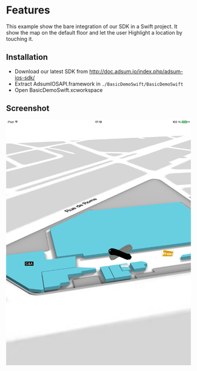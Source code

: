 # Features 

This example show the bare integration of our SDK in a Swift project.
It show the map on the default floor and let the user Highlight a location by touching it.

## Installation

* Download our latest SDK from http://doc.adsum.io/index.php/adsum-ios-sdk/
* Extract AdsumIOSAPI.framework in ```./BasicDemoSwift/BasicDemoSwift```
* Open BasicDemoSwift.xcworkspace

## Screenshot

![alt test](./screenshot.png?raw=true)